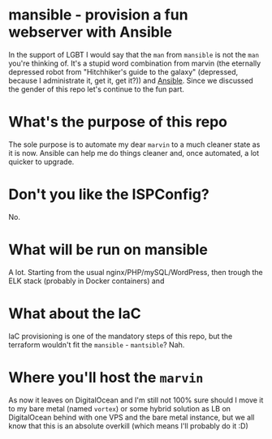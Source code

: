 # mansible - provision a fun webserver with Ansible

In the support of LGBT I would say that the `man` from `mansible` is not the `man` you're thinking of. It's a stupid word combination from marvin (the eternally depressed robot from "Hitchhiker's guide to the galaxy" (depressed, because I administrate it, get it, get it?)) and [Ansible](https://www.ansible.com/). Since we discussed the gender of this repo let's continue to the fun part.

# What's the purpose of this repo

The sole purpose is to automate my dear `marvin` to a much cleaner state as it is now. Ansible can help me do things cleaner and, once automated, a lot quicker to upgrade.

# Don't you like the ISPConfig?

No.

# What will be run on mansible

A lot. Starting from the usual nginx/PHP/mySQL/WordPress, then trough the ELK stack (probably in Docker containers) and 

# What about the IaC

IaC provisioning is one of the mandatory steps of this repo, but the terraform wouldn't fit the `mansible` - `mantsible`? Nah.

# Where you'll host the `marvin`

As now it leaves on DigitalOcean and I'm still not 100% sure should I move it to my bare metal (named `vortex`) or some hybrid solution as LB on DigitalOcean behind with one VPS and the bare metal instance, but we all know that this is an absolute overkill (which means I'll probably do it :D)
